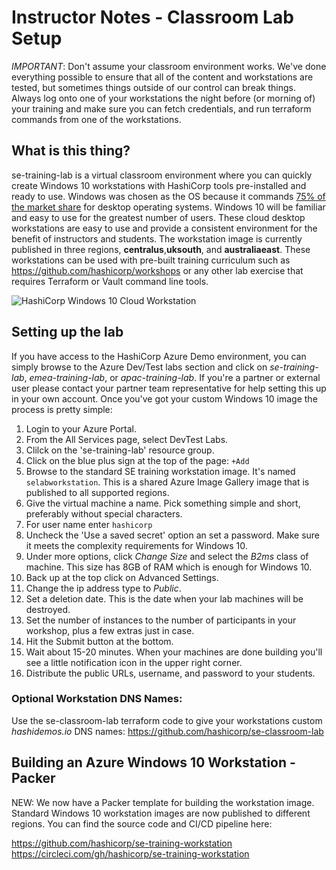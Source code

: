 # Instructor Notes - Classroom Lab Setup

*IMPORTANT*: Don't assume your classroom environment works. We've done everything possible to ensure that all of the content and workstations are tested, but sometimes things outside of our control can break things. Always log onto one of your workstations the night before (or morning of) your training and make sure you can fetch credentials, and run terraform commands from one of the workstations.

## What is this thing?
se-training-lab is a virtual classroom environment where you can quickly create Windows 10 workstations with HashiCorp tools pre-installed and ready to use. Windows was chosen as the OS because it commands [75% of the market share](https://www.statista.com/statistics/218089/global-market-share-of-windows-7/) for desktop operating systems. Windows 10 will be familiar and easy to use for the greatest number of users. These cloud desktop workstations are easy to use and provide a consistent environment for the benefit of instructors and students. The workstation image is currently published in three regions, **centralus**,**uksouth**, and **australiaeast**. These workstations can be used with pre-built training curriculum such as https://github.com/hashicorp/workshops or any other lab exercise that requires Terraform or Vault command line tools.

![HashiCorp Windows 10 Cloud Workstation](https://github.com/hashicorp/workshops/blob/master/windows_workstation.png)

## Setting up the lab
If you have access to the HashiCorp Azure Demo environment, you can simply browse to the Azure Dev/Test labs section and click on *se-training-lab*, *emea-training-lab*, or *apac-training-lab*. If you're a partner or external user please contact your partner team representative for help setting this up in your own account. Once you've got your custom Windows 10 image the process is pretty simple:

1. Login to your Azure Portal.
1. From the All Services page, select DevTest Labs.
1. Clilck on the 'se-training-lab' resource group.
1. Click on the blue plus sign at the top of the page: `+Add`
1. Browse to the standard SE training workstation image. It's named `selabworkstation`. This is a shared Azure Image Gallery image that is published to all supported regions.
1. Give the virtual machine a name. Pick something simple and short, preferably without special characters.
1. For user name enter `hashicorp`
1. Uncheck the 'Use a saved secret' option an set a password. Make sure it meets the complexity requirements for Windows 10.
1. Under more options, click *Change Size* and select the *B2ms* class of machine. This size has 8GB of RAM which is enough for Windows 10.
1. Back up at the top click on Advanced Settings.
1. Change the ip address type to *Public*.
1. Set a deletion date. This is the date when your lab machines will be destroyed. 
1. Set the number of instances to the number of participants in your workshop, plus a few extras just in case.
1. Hit the Submit button at the bottom.
1. Wait about 15-20 minutes. When your machines are done building you'll see a little notification icon in the upper right corner.
1. Distribute the public URLs, username, and password to your students.

### Optional Workstation DNS Names:
Use the se-classroom-lab terraform code to give your workstations custom *hashidemos.io* DNS names: https://github.com/hashicorp/se-classroom-lab

## Building an Azure Windows 10 Workstation - Packer
NEW: We now have a Packer template for building the workstation image. Standard Windows 10 workstation images are now published to different regions. You can find the source code and CI/CD pipeline here:

https://github.com/hashicorp/se-training-workstation
https://circleci.com/gh/hashicorp/se-training-workstation
